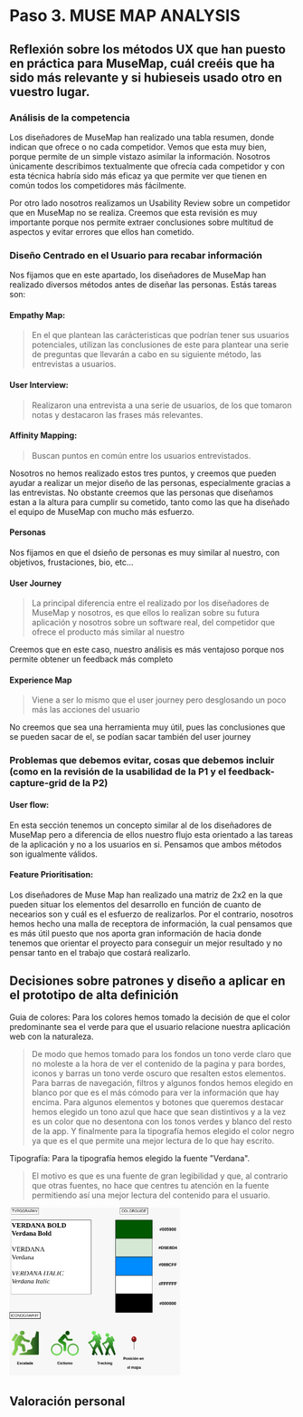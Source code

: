 # Paso 3. MUSE MAP ANALYSIS 

## Reflexión sobre los métodos UX que han puesto en práctica para MuseMap, cuál creéis que ha sido más relevante y si hubieseis usado otro en vuestro lugar.

### Análisis de la competencia

Los diseñadores de MuseMap han realizado una tabla resumen, donde indican que ofrece o no cada competidor.
Vemos que esta muy bien, porque permite de un simple vistazo asimilar la información.
Nosotros únicamente describimos textualmente que ofrecía cada competidor y con esta técnica habría sido más eficaz ya que permite ver que tienen en común todos los competidores más fácilmente.

Por otro lado nosotros realizamos un Usability Review sobre un competidor que en MuseMap no se realiza. Creemos que esta revisión es muy importante porque nos permite extraer conclusiones sobre multitud de aspectos y evitar errores que ellos han cometido.

### Diseño Centrado en el Usuario para recabar información

Nos fijamos que en este apartado, los diseñadores de MuseMap han realizado diversos métodos antes de diseñar las personas.
Estás tareas son:
#### Empathy Map: 
> En el que plantean las carácteristicas que podrían tener sus usuarios potenciales, utilizan las conclusiones de este para plantear una serie de preguntas que llevarán a cabo en su siguiente método, las entrevistas a usuarios.

#### User Interview:
> Realizaron una entrevista a una serie de usuarios, de los que tomaron notas y destacaron las frases más relevantes.

#### Affinity Mapping:
> Buscan puntos en común entre los usuarios entrevistados.

Nosotros no hemos realizado estos tres puntos, y creemos que pueden ayudar a realizar un mejor diseño de las personas, especialmente gracias a las entrevistas.
No obstante creemos que las personas que diseñamos estan a la altura para cumplir su cometido, tanto como las que ha diseñado el equipo de MuseMap con mucho más esfuerzo.

#### Personas
Nos fijamos en que el dsieño de personas es muy similar al nuestro, con objetivos, frustaciones, bio, etc...

#### User Journey 
> La principal diferencia entre el realizado por los diseñadores de MuseMap y nosotros, es que ellos lo realizan sobre su futura aplicación y nosotros sobre un software real, del competidor que ofrece el producto más similar al nuestro

Creemos que en este caso, nuestro análisis es más ventajoso porque nos permite obtener un feedback más completo

#### Experience Map
> Viene a ser lo mismo que el user journey pero desglosando un poco más las acciones del usuario

No creemos que sea una herramienta muy útil, pues las conclusiones que se pueden sacar de el, se podían sacar también del user journey

### Problemas que debemos evitar, cosas que debemos incluir (como en la revisión de la usabilidad de la P1 y el feedback-capture-grid de la P2)

#### User flow:
En esta sección tenemos un concepto similar al de los diseñadores de MuseMap pero a diferencia de ellos nuestro flujo esta orientado a las tareas de la aplicación y no a los usuarios en si. Pensamos que ambos métodos son igualmente válidos.

#### Feature Prioritisation:
Los diseñadores de Muse Map han realizado una matriz de 2x2 en la que pueden situar los elementos del desarrollo en función de cuanto de necearios son y cuál es el esfuerzo de realizarlos. Por el contrario, nosotros hemos hecho una malla de receptora de información, la cual pensamos que es más útil puesto que nos aporta gran información de hacia donde tenemos que orientar el proyecto para conseguir un mejor resultado y no pensar tanto en el trabajo que costará realizarlo.

## Decisiones sobre patrones y diseño a aplicar en el prototipo de alta definición
Guia de colores: Para los colores hemos tomado la decisión de que el color predominante sea el verde para que el usuario relacione nuestra aplicación web con la naturaleza. 
> De modo que hemos tomado para los fondos un tono verde claro que no moleste a la hora de ver el contenido de la pagina y para bordes, iconos y barras un tono verde oscuro que resalten estos elementos. Para barras de navegación, filtros y algunos fondos hemos elegido en blanco por que es el más cómodo para ver la información que hay encima. Para algunos elementos y botones que queremos destacar hemos elegido un tono azul que hace que sean distintivos y a la vez es un color que no desentona con los tonos verdes y blanco del resto de la app. Y finalmente para la tipografía hemos elegido el color negro ya que es el que permite una mejor lectura de lo que hay escrito.

Tipografía: Para la tipografía hemos elegido la fuente "Verdana". 
> El motivo es que es una fuente de gran legibilidad y que, al contrario que otras fuentes, no hace que centres tu atención en la fuente permitiendo así una mejor lectura del contenido para el usuario. 
<img src="../img/styles.jpeg" width="60%"/>

## Valoración personal

